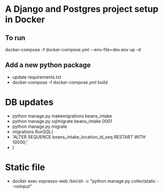 # A Django and Postgres project setup in Docker


## To run

docker-compose -f docker-compose.yml --env-file=dev.env up -d


## Add a new python package 

   * update requirements.txt
   * docker-compose -f docker-compose.yml build


# DB updates

   * python manage.py makemigrations beans_intake
   * python manage.py sqlmigrate beans_intake 0001
   * python manage.py migrate
   * migrations.RunSQL(
   *    'ALTER SEQUENCE beans_intake_location_id_seq RESTART WITH 10000;'
   * )

# Static file

   * docker exec espresso-web /bin/sh -c "python manage.py collectstatic --noinput"